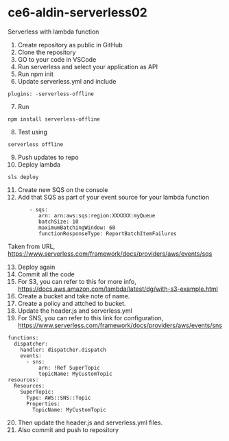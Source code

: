 # ce6-aldin-serverless02

Serverless with lambda function

1. Create repository as public in GitHub
2. Clone the repository
3. GO to your code in VSCode
4. Run serverless and select your application as API
5. Run npm init
6. Update serverless.yml and include

```
plugins: -serverless-offline
```

7. Run

```
npm install serverless-offline
```

8. Test using

```
serverless offline
```

9. Push updates to repo
10. Deploy lambda

```
sls deploy
```

11. Create new SQS on the console
12. Add that SQS as part of your event source for your lambda function

```
       - sqs:
          arn: arn:aws:sqs:region:XXXXXX:myQueue
          batchSize: 10
          maximumBatchingWindow: 60
          functionResponseType: ReportBatchItemFailures
```

Taken from URL, https://www.serverless.com/framework/docs/providers/aws/events/sqs

13. Deploy again
14. Commit all the code
15. For S3, you can refer to this for more info, https://docs.aws.amazon.com/lambda/latest/dg/with-s3-example.html
16. Create a bucket and take note of name.
17. Create a policy and attched to bucket.
18. Update the header.js and serverless.yml
19. For SNS, you can refer to this link for configuration, https://www.serverless.com/framework/docs/providers/aws/events/sns
```
functions:
  dispatcher:
    handler: dispatcher.dispatch
    events:
      - sns:
          arn: !Ref SuperTopic
          topicName: MyCustomTopic
resources:
  Resources:
    SuperTopic:
      Type: AWS::SNS::Topic
      Properties:
        TopicName: MyCustomTopic
```
20. Then update the header.js and serverless.yml files.
21. Also commit and push to repository


